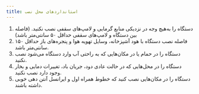 ```yaml
---
title: استانداردهای محل نصب
---
```

<ol class="px-4">
<li class="mb-4">دستگاه را به‌هیچ ‌وجه در نزدیکی منابع گرمایی و لامپ‌های سقفی نصب نکنید. (فاصله بین دستگاه و لامپ‌های سقفی حداقل ۵۰ سانتی‌متر باشد)</li>
 <li class="mb-4">فاصله نصب دستگاه با هود آشپزخانه، وسایل تهویه هوا و پنجره‌های باز حداقل ۱۵۰ سانتی‌متر باشد.</li>
<li class="mb-4">دستگاه را در حمام یا در مکان‌هایی که به ‌راحتی آب وارد دستگاه می‌شود نصب نکنید.</li>
<li class="mb-4">دستگاه را در محل‌هایی که در حالت عادی دود، جریان باد، تغییرات دمایی و بخار وجود دارد نصب نکنید.</li>
<li class="mb-4">دستگاه را در مکان‌هایی نصب کنید که خطوط همراه اول و ایرانسل آنتن دهی خوبی داشته باشند.</li>
</ol>